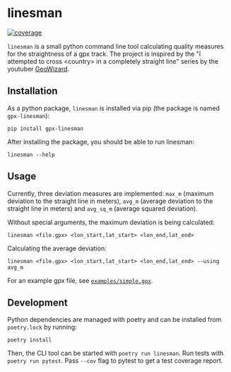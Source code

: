 # linesman
[![coverage](https://codecov.io/gh/burrscurr/linesman/branch/master/graph/badge.svg?token=LTDZFKEX4N)](https://codecov.io/gh/burrscurr/linesman)

`linesman` is a small python command line tool calculating quality measures for the
straightness of a gpx track. The project is inspired by the "I attempted to
cross \<country\> in a completely straight line" series by the youtuber
[GeoWizard](https://www.youtube.com/channel/UCW5OrUZ4SeUYkUg1XqcjFYA).

## Installation

As a python package, `linesman` is installed via pip (the package is named
`gpx-linesman`):

```
pip install gpx-linesman
```

After installing the package, you should be able to run linesman:

```
linesman --help
```

## Usage

Currently, three deviation measures are implemented: `max_m` (maximum deviation
to the straight line in meters), `avg_m` (average deviation to the straight line
in meters) and `avg_sq_m` (average squared deviation).

Without special arguments, the maximum deviation is being calculated:

```
linesman <file.gpx> <lon_start,lat_start> <lon_end,lat_end>
```

Calculating the average deviation:

```
linesman <file.gpx> <lon_start,lat_start> <lon_end,lat_end> --using avg_m
```

For an example gpx file, see [`examples/simple.gpx`](examples/simple.gpx).

## Development

Python dependencies are managed with poetry and can be installed from
`poetry.lock` by running:

```
poetry install
```

Then, the CLI tool can be started with `poetry run linesman`. Run tests with
`poetry run pytest`. Pass `--cov` flag to pytest to get a test coverage report.

